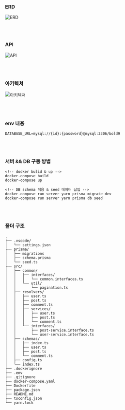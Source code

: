 ### **ERD**

![ERD](https://img1.daumcdn.net/thumb/R1280x0/?scode=mtistory2&fname=https%3A%2F%2Fblog.kakaocdn.net%2Fdn%2FY4vjy%2FbtsgDhK8wqd%2FqBMKKhfka8xTb95us1IP5K%2Fimg.png)

<br><br>

### **API**

![API](https://img1.daumcdn.net/thumb/R1280x0/?scode=mtistory2&fname=https%3A%2F%2Fblog.kakaocdn.net%2Fdn%2FdKRg43%2FbtsgJ1BIwwT%2FdvCXzzrrAydTPWtXJlC5Bk%2Fimg.png)

<br><br>

### **아키텍쳐**

![아키텍쳐](https://img1.daumcdn.net/thumb/R1280x0/?scode=mtistory2&fname=https%3A%2F%2Fblog.kakaocdn.net%2Fdn%2FcdL5cv%2FbtsgCjEkbx5%2FLTXIvKiM4oTeCqrz30hkCk%2Fimg.png)

<br><br>

### **env 내용**

```
DATABASE_URL=mysql://{id}:{password}@mysql:3306/bold9
```

<br><br>

### **서버 && DB 구동 방법**

```
<!-- docker bulid & up -->
docker-compose build
docker-compose up

<!-- DB schema 적용 & seed 데이터 삽입 -->
docker-compose run server yarn prisma migrate dev
docker-compose run server yarn prisma db seed
```

<br><br>

### **폴더 구조**

```
.
├── .vscode/
│   └── settings.json
├── prisma/
│   ├── migrations
│   ├── schema.prisma
│   └── seed.ts
├── src/
│   ├── common/
│   │   ├── interfaces/
│   │   │   └── common.interfaces.ts
│   │   └── util/
│   │       └── pagination.ts
│   ├── resolvers/
│   │   ├── user.ts
│   │   ├── post.ts
│   │   ├── comment.ts
│   │   ├── services/
│   │   │   ├── user.ts
│   │   │   ├── post.ts
│   │   │   └── comment.ts
│   │   └── interfaces/
│   │       ├── post-service.interface.ts
│   │       └── user-service.interface.ts
│   ├── schemas/
│   │   ├── index.ts
│   │   ├── user.ts
│   │   ├── post.ts
│   │   └── comment.ts
│   ├── config.ts
│   └── index.ts
├── .dockerignore
├── .env
├── .gitignore
├── docker-compose.yaml
├── Dockerfile
├── package.json
├── README.md
├── tsconfig.json
└── yarn.lock
```
